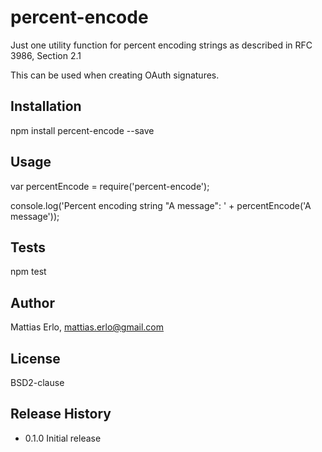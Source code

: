 percent-encode
==============

Just one utility function for percent encoding strings as described in RFC 3986, Section 2.1
  
This can be used when creating OAuth signatures.

## Installation

  npm install percent-encode --save

## Usage

  var percentEncode = require('percent-encode');

  console.log('Percent encoding string "A message": ' +
      percentEncode('A message'));

## Tests

  npm test

## Author

  Mattias Erlo, <mattias.erlo@gmail.com>

## License

  BSD2-clause

## Release History

* 0.1.0 Initial release


